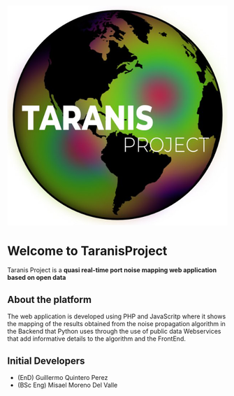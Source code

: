 ![Taranis Image](/appweb/images/taranis_low_res.jpg)

# Welcome to TaranisProject
Taranis Project is a **quasi real-time port noise mapping web application based on open data**

## About the platform
The web application is developed using PHP and JavaScritp where it shows the mapping of the results obtained from the noise propagation algorithm in the Backend that Python uses through the use of public data Webservices that add informative details to the algorithm and the FrontEnd.

## Initial Developers 
- (EnD) Guillermo Quintero Perez
- (BSc Eng) Misael Moreno Del Valle
